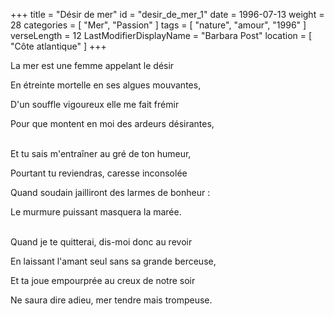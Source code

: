 +++
title = "Désir de mer"
id = "desir_de_mer_1"
date = 1996-07-13
weight = 28
categories = [ "Mer", "Passion" ]
tags = [ "nature", "amour", "1996" ]
verseLength = 12
LastModifierDisplayName = "Barbara Post"
location = [ "Côte atlantique" ]
+++

La mer est une femme appelant le désir

En étreinte mortelle en ses algues mouvantes,

D'un souffle vigoureux elle me fait frémir

Pour que montent en moi des ardeurs désirantes,

 \
Et tu sais m'entraîner au gré de ton humeur,

Pourtant tu reviendras, caresse inconsolée

Quand soudain jailliront des larmes de bonheur :

Le murmure puissant masquera la marée.

 \
Quand je te quitterai, dis-moi donc au revoir

En laissant l'amant seul sans sa grande berceuse,

Et ta joue empourprée au creux de notre soir

Ne saura dire adieu, mer tendre mais trompeuse.

